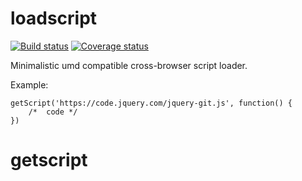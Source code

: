# loadscript

[![Build status][travis-image]][travis-url]
[![Coverage status][coveralls-image]][coveralls-url]


Minimalistic umd compatible cross-browser script loader.

Example:

    getScript('https://code.jquery.com/jquery-git.js', function() {
        /*  code */
    })
# getscript

[travis-image]: https://img.shields.io/travis/cainrus/addscript.svg?style=flat-square
[travis-url]: https://travis-ci.org/cainrus/addscript
[coveralls-image]: https://img.shields.io/coveralls/cainrus/addscript.svg?style=flat-square
[coveralls-url]: https://coveralls.io/r/cainrus/addscript
